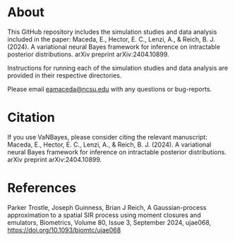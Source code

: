 # About

This GitHub repository includes the simulation studies and data analysis included in the paper: Maceda, E., Hector, E. C., Lenzi, A., & Reich, B. J. (2024). A variational neural Bayes framework for inference on intractable posterior distributions. arXiv preprint arXiv:2404.10899.

Instructions for running each of the simulation studies and data analysis are provided in their respective directories.

Please email eamaceda@ncsu.edu with any questions or bug-reports.

# Citation

If you use VaNBayes, please consider citing the relevant manuscript: Maceda, E., Hector, E. C., Lenzi, A., & Reich, B. J. (2024). A variational neural Bayes framework for inference on intractable posterior distributions. arXiv preprint arXiv:2404.10899.

# References

Parker Trostle, Joseph Guinness, Brian J Reich, A Gaussian-process approximation to a spatial SIR process using moment closures and emulators, Biometrics, Volume 80, Issue 3, September 2024, ujae068, https://doi.org/10.1093/biomtc/ujae068

